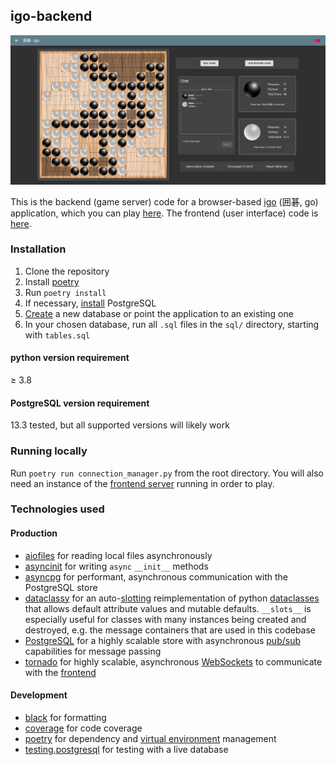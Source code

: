 ## igo-backend

<p align="center"><img alt="igo screenshot" src="https://github.com/thisisrandy/igo-frontend/blob/main/screenshot.png" /></p>

This is the backend (game server) code for a browser-based
[igo](<https://en.wikipedia.org/wiki/Go_(game)>) (囲碁, go) application, which you
can play [here](#). The frontend (user interface) code is
[here](https://github.com/thisisrandy/igo-frontend).

### Installation

1. Clone the repository
2. Install [poetry](https://python-poetry.org/docs/)
3. Run `poetry install`
4. If necessary, [install](https://www.postgresql.org/download/) PostgreSQL
5. [Create](https://www.postgresql.org/docs/current/sql-createdatabase.html) a
   new database or point the application to an existing one
6. In your chosen database, run all `.sql` files in the `sql/` directory,
   starting with `tables.sql`

#### python version requirement

≥ 3.8

#### PostgreSQL version requirement

13.3 tested, but all supported versions will likely work

### Running locally

Run `poetry run connection_manager.py` from the root directory. You will also
need an instance of the [frontend
server](https://github.com/thisisrandy/igo-frontend) running in order to play.

### Technologies used

#### Production

- [aiofiles](https://github.com/Tinche/aiofiles) for reading local files
  asynchronously
- [asyncinit](https://github.com/kchmck/pyasyncinit) for writing `async`
  `__init__` methods
- [asyncpg](https://github.com/MagicStack/asyncpg) for performant, asynchronous
  communication with the PostgreSQL store
- [dataclassy](https://github.com/biqqles/dataclassy) for an
  auto-[slotting](https://docs.python.org/3/reference/datamodel.html?#object.__slots__)
  reimplementation of python
  [dataclasses](https://docs.python.org/3/library/dataclasses.html) that allows
  default attribute values and mutable defaults. `__slots__` is especially useful
  for classes with many instances being created and destroyed, e.g. the message
  containers that are used in this codebase
- [PostgreSQL](https://www.postgresql.org/) for a highly scalable store with
  asynchronous [pub/sub](https://www.postgresql.org/docs/current/sql-notify.html)
  capabilities for message passing
- [tornado](https://github.com/tornadoweb/tornado) for highly scalable,
  asynchronous [WebSockets](http://en.wikipedia.org/wiki/WebSocket) to communicate
  with the [frontend](https://github.com/thisisrandy/igo-frontend)

#### Development

- [black](https://github.com/psf/black) for formatting
- [coverage](https://coverage.readthedocs.io/) for code coverage
- [poetry](https://python-poetry.org/) for dependency and [virtual
  environment](https://docs.python.org/3/tutorial/venv.html) management
- [testing.postgresql](https://github.com/tk0miya/testing.postgresql) for
  testing with a live database

